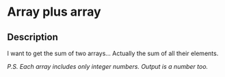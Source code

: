 # Array plus array

## Description

I want to get the sum of two arrays... Actually the sum of all their elements.

*P.S. Each array includes only integer numbers. Output is a number too.*